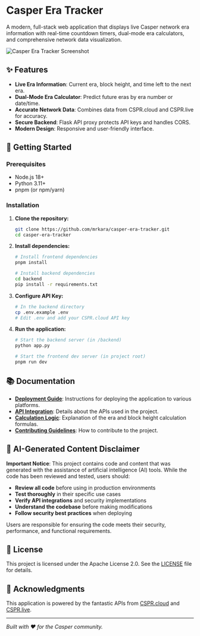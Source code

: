 # Casper Era Tracker

A modern, full-stack web application that displays live Casper network era information with real-time countdown timers, dual-mode era calculators, and comprehensive network data visualization.

![Casper Era Tracker Screenshot](https://raw.githubusercontent.com/mrkara/casper-era-tracker/master/screenshot.png)

## ✨ Features

- **Live Era Information**: Current era, block height, and time left to the next era.
- **Dual-Mode Era Calculator**: Predict future eras by era number or date/time.
- **Accurate Network Data**: Combines data from CSPR.cloud and CSPR.live for accuracy.
- **Secure Backend**: Flask API proxy protects API keys and handles CORS.
- **Modern Design**: Responsive and user-friendly interface.

## 🚀 Getting Started

### Prerequisites

- Node.js 18+
- Python 3.11+
- pnpm (or npm/yarn)

### Installation

1.  **Clone the repository:**
    ```bash
    git clone https://github.com/mrkara/casper-era-tracker.git
    cd casper-era-tracker
    ```

2.  **Install dependencies:**
    ```bash
    # Install frontend dependencies
    pnpm install

    # Install backend dependencies
    cd backend
    pip install -r requirements.txt
    ```

3.  **Configure API Key:**
    ```bash
    # In the backend directory
    cp .env.example .env
    # Edit .env and add your CSPR.cloud API key
    ```

4.  **Run the application:**
    ```bash
    # Start the backend server (in /backend)
    python app.py

    # Start the frontend dev server (in project root)
    pnpm run dev
    ```

## 📚 Documentation

- **[Deployment Guide](DEPLOYMENT.md)**: Instructions for deploying the application to various platforms.
- **[API Integration](docs/API.md)**: Details about the APIs used in the project.
- **[Calculation Logic](docs/CALCULATIONS.md)**: Explanation of the era and block height calculation formulas.
- **[Contributing Guidelines](CONTRIBUTING.md)**: How to contribute to the project.

## 🤖 AI-Generated Content Disclaimer

**Important Notice**: This project contains code and content that was generated with the assistance of artificial intelligence (AI) tools. While the code has been reviewed and tested, users should:

- **Review all code** before using in production environments
- **Test thoroughly** in their specific use cases
- **Verify API integrations** and security implementations
- **Understand the codebase** before making modifications
- **Follow security best practices** when deploying

Users are responsible for ensuring the code meets their security, performance, and functional requirements.

## 📄 License

This project is licensed under the Apache License 2.0. See the [LICENSE](LICENSE) file for details.

## 🙏 Acknowledgments

This application is powered by the fantastic APIs from [CSPR.cloud](https://cspr.cloud/) and [CSPR.live](https://cspr.live/).

---

*Built with ❤️ for the Casper community.*


